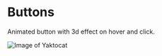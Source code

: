 # Buttons
Animated button with 3d effect on hover and click.

![Image of Yaktocat](https://octodex.github.com/images/yaktocat.png)
